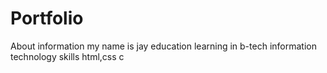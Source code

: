 # Portfolio
About information 
my name is jay
education learning in b-tech information technology 
skills html,css c 
